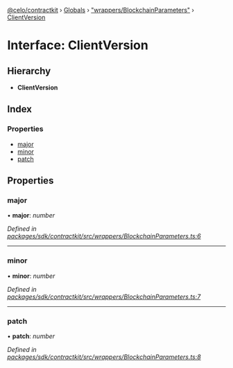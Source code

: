 [@celo/contractkit](../README.md) › [Globals](../globals.md) › ["wrappers/BlockchainParameters"](../modules/_wrappers_blockchainparameters_.md) › [ClientVersion](_wrappers_blockchainparameters_.clientversion.md)

# Interface: ClientVersion

## Hierarchy

* **ClientVersion**

## Index

### Properties

* [major](_wrappers_blockchainparameters_.clientversion.md#major)
* [minor](_wrappers_blockchainparameters_.clientversion.md#minor)
* [patch](_wrappers_blockchainparameters_.clientversion.md#patch)

## Properties

###  major

• **major**: *number*

*Defined in [packages/sdk/contractkit/src/wrappers/BlockchainParameters.ts:6](https://github.com/celo-org/celo-monorepo/blob/master/packages/sdk/contractkit/src/wrappers/BlockchainParameters.ts#L6)*

___

###  minor

• **minor**: *number*

*Defined in [packages/sdk/contractkit/src/wrappers/BlockchainParameters.ts:7](https://github.com/celo-org/celo-monorepo/blob/master/packages/sdk/contractkit/src/wrappers/BlockchainParameters.ts#L7)*

___

###  patch

• **patch**: *number*

*Defined in [packages/sdk/contractkit/src/wrappers/BlockchainParameters.ts:8](https://github.com/celo-org/celo-monorepo/blob/master/packages/sdk/contractkit/src/wrappers/BlockchainParameters.ts#L8)*
